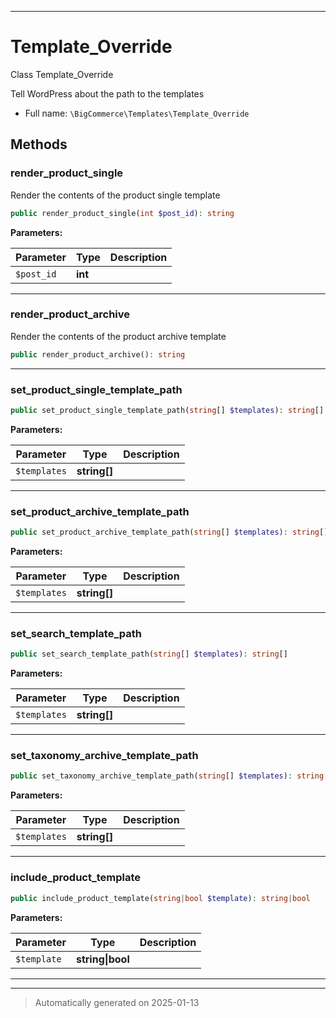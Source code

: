 ***

# Template_Override

Class Template_Override

Tell WordPress about the path to the templates

* Full name: `\BigCommerce\Templates\Template_Override`




## Methods


### render_product_single

Render the contents of the product single template

```php
public render_product_single(int $post_id): string
```








**Parameters:**

| Parameter | Type | Description |
|-----------|------|-------------|
| `$post_id` | **int** |  |





***

### render_product_archive

Render the contents of the product archive template

```php
public render_product_archive(): string
```












***

### set_product_single_template_path



```php
public set_product_single_template_path(string[] $templates): string[]
```








**Parameters:**

| Parameter | Type | Description |
|-----------|------|-------------|
| `$templates` | **string[]** |  |





***

### set_product_archive_template_path



```php
public set_product_archive_template_path(string[] $templates): string[]
```








**Parameters:**

| Parameter | Type | Description |
|-----------|------|-------------|
| `$templates` | **string[]** |  |





***

### set_search_template_path



```php
public set_search_template_path(string[] $templates): string[]
```








**Parameters:**

| Parameter | Type | Description |
|-----------|------|-------------|
| `$templates` | **string[]** |  |





***

### set_taxonomy_archive_template_path



```php
public set_taxonomy_archive_template_path(string[] $templates): string[]
```








**Parameters:**

| Parameter | Type | Description |
|-----------|------|-------------|
| `$templates` | **string[]** |  |





***

### include_product_template



```php
public include_product_template(string|bool $template): string|bool
```








**Parameters:**

| Parameter | Type | Description |
|-----------|------|-------------|
| `$template` | **string&#124;bool** |  |





***


***
> Automatically generated on 2025-01-13
